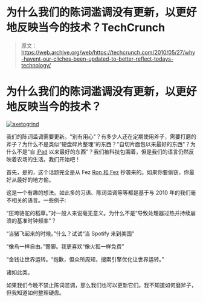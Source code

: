 # 为什么我们的陈词滥调没有更新，以更好地反映当今的技术？TechCrunch

> 原文：<https://web.archive.org/web/https://techcrunch.com/2010/05/27/why-havent-our-cliches-been-updated-to-better-reflect-todays-technology/>

# 为什么我们的陈词滥调没有更新，以更好地反映当今的技术？

[![](img/6da7dcfea4532cf50ae7d9b15813ce40.png "axetogrind")](https://web.archive.org/web/20221208074720/http://www.crunchgear.com/2010/05/27/why-havent-our-cliches-been-updated-to-better-reflect-todays-technology/axetogrind/)

我们的陈词滥调需要更新。"别有用心"？有多少人还在定期使用斧子，需要打磨的斧子？为什么不是类似“硬盘碎片整理”的东西？"自切片面包以来最好的东西"？为什么不是“自 [iPad](https://web.archive.org/web/20221208074720/http://www.crunchgear.com/tag/ipad/) 以来最好的东西”？我们被科技包围着，但是我们的语言仍然反映着农场的生活。我们开始吧！

首先，是的，这个话题完全是从 Fez [Ron 和 Fez](https://web.archive.org/web/20221208074720/http://www.twitter.com/202friends) 抄袭来的。如果你要偷窃，你最好从最好的地方偷。

这是一个有趣的想法。如此多的习语、陈词滥调等等都是基于与 2010 年的我们毫不相关的语言。一些例子:

“压垮骆驼的稻草。”对一般人来说毫无意义。为什么不是“导致处理器过热并持续崩溃的基准时钟频率”？

“当猪飞起来的时候。”什么？试试“当 Spotify 来到美国”

“像鸟一样自由。”蹩脚。我更喜欢“像火狐一样免费”

“金钱让世界运转。“抱歉，但众所周知，搜索引擎优化让世界运转。”

诸如此类。

如果我们今晚不禁止陈词滥调，那么我们也可以更新它们。我不知道如何磨斧子，但我知道如何整理硬盘。